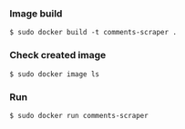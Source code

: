 ### Image build
```
$ sudo docker build -t comments-scraper .
```

### Check created image
```
$ sudo docker image ls
```

### Run
```
$ sudo docker run comments-scraper
```
